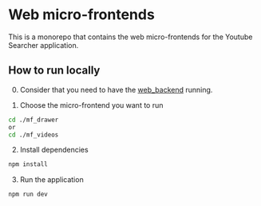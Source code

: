 # Web micro-frontends

This is a monorepo that contains the web micro-frontends for the Youtube Searcher application.

## How to run locally
 
0. Consider that you need to have the [web_backend](../web_backend/README.md) running.

1. Choose the micro-frontend you want to run
```bash
cd ./mf_drawer
or
cd ./mf_videos
```

2. Install dependencies
```bash
npm install
```

3. Run the application
```bash
npm run dev
```